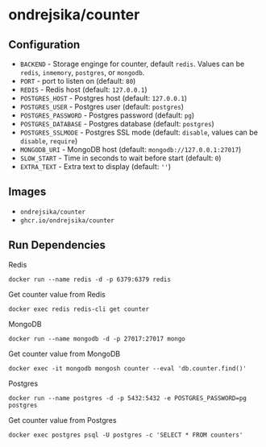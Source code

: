 # ondrejsika/counter

## Configuration

- `BACKEND` - Storage enginge for counter, default `redis`. Values can be `redis`, `inmemory`, `postgres`, or `mongodb`.
- `PORT` - port to listen on (default: `80`)
- `REDIS` - Redis host (default: `127.0.0.1`)
- `POSTGRES_HOST` - Postgres host (default: `127.0.0.1`)
- `POSTGRES_USER` - Postgres user (default: `postgres`)
- `POSTGRES_PASSWORD` - Postgres password (default: `pg`)
- `POSTGRES_DATABASE` - Postgres database (default: `postgres`)
- `POSTGRES_SSLMODE` - Postgres SSL mode (default: `disable`, values can be `disable`, `require`)
- `MONGODB_URI` - MongoDB host (default: `mongodb://127.0.0.1:27017`)
- `SLOW_START` - Time in seconds to wait before start (default: `0`)
- `EXTRA_TEXT` -  Extra text to display (default: `''`)

## Images

- `ondrejsika/counter`
- `ghcr.io/ondrejsika/counter`

## Run Dependencies

Redis

```
docker run --name redis -d -p 6379:6379 redis
```

Get counter value from Redis

```
docker exec redis redis-cli get counter
```

MongoDB

```
docker run --name mongodb -d -p 27017:27017 mongo
```

Get counter value from MongoDB

```
docker exec -it mongodb mongosh counter --eval 'db.counter.find()'
```

Postgres

```
docker run --name postgres -d -p 5432:5432 -e POSTGRES_PASSWORD=pg postgres
```

Get counter value from Postgres

```
docker exec postgres psql -U postgres -c 'SELECT * FROM counters'
```
